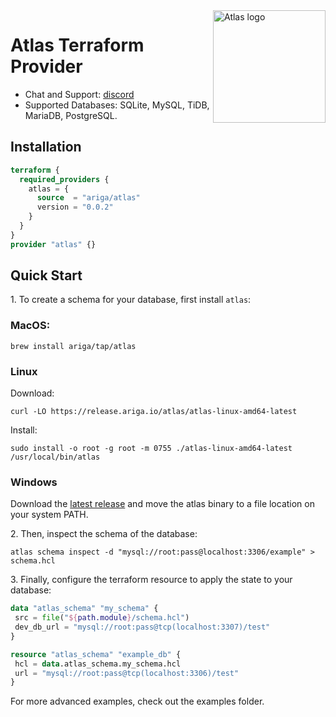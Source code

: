 <a href="https://atlasgo.io">
  <img title="Atlas" alt="Atlas logo" height="180" align="right" src="https://atlasgo.io/uploads/images/gopher.png"/>
</a>

# Atlas Terraform Provider

* Chat and Support: [discord](https://discord.gg/zZ6sWVg6NT)
* Supported Databases: SQLite, MySQL, TiDB, MariaDB, PostgreSQL.
<!-- * Documentation: link to terraform website -->

## Installation

```terraform
terraform {
  required_providers {
    atlas = {
      source  = "ariga/atlas"
      version = "0.0.2"
    }
  }
}
provider "atlas" {}
```

## Quick Start

1\. To create a schema for your database, first install `atlas`:  
 ### MacOS:
 ```shell
 brew install ariga/tap/atlas
 ```
 ### Linux
 Download:
 ```shell
 curl -LO https://release.ariga.io/atlas/atlas-linux-amd64-latest
 ```
 Install:
 ```shell
 sudo install -o root -g root -m 0755 ./atlas-linux-amd64-latest /usr/local/bin/atlas
 ```
 ### Windows
 Download the [latest release](https://release.ariga.io/atlas/atlas-windows-amd64-latest.exe) and move the atlas binary to a file location on your system PATH.

2\. Then, inspect the schema of the database:
 ```shell
 atlas schema inspect -d "mysql://root:pass@localhost:3306/example" > schema.hcl
 ```
 
3\. Finally, configure the terraform resource to apply the state to your database:
 ```terraform
 data "atlas_schema" "my_schema" {
  src = file("${path.module}/schema.hcl")
  dev_db_url = "mysql://root:pass@tcp(localhost:3307)/test"
 }

 resource "atlas_schema" "example_db" {
  hcl = data.atlas_schema.my_schema.hcl
  url = "mysql://root:pass@tcp(localhost:3306)/test"  
 }
 ```

For more advanced examples, check out the examples folder.
